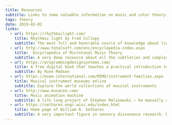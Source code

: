 ```yaml
---
title: Resources
subtitle: Links to some valuable information on music and color theory and more
tags: theory
date: 2019-02-02
links:
  - url: https://rhythmiclight.com/
    title: Rhythmic light by Fred Collopy
    subtitle: The most full and honorable source of knowledge about light to sound correspondences. Started in 1998 and still growing!
  - url: http://www.tonalsoft.com/enc/encyclopedia-index.aspx
    title:  Encyclopedia of Microtonal Music Theory
    subtitle: A very deep resource about all the subtleties and complexities of music theory by [Joe Monzo](http://www.tonalsoft.com/enc/m/monzo-writings.aspx)
  - url: https://programmingdesignsystems.com/
    title: A free digital book that teaches a practical introduction to the new foundations of graphic design.  
    subtitle: By Rune Madsen
  - url: https://mimo-international.com/MIMO/instrument-families.aspx
    title: Musical instrument museums online
    subtitle: Explore the world collections of musical instruments
  - url: http://www.musanim.com/
    title: Music animation machine
    subtitle: A life long project of Stephen Malinowski – he manually animates music pieces into nice visual playalongs. He uses blue color for the tonic (C) and accending colors for every next step of a fifth.
  - url: https://sethares.engr.wisc.edu/index.html
    title: Home page of William A. Sethares
    subtitle: A very important figure in sensory dissonance research. His book "Tuning, Timbre, Spectrum, Scale" gives a comprehensive understanding of many important music concepts in a scientifically based way.
---
```


<other-list :tools="$frontmatter.links" />